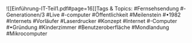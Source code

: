 
![[Einführung-IT-Teil1.pdf#page=16]]Tags & Topics:
   #Fernsehsendung
   #-Generationen/3
   #Live
   #-computer
   #Öffentlichkeit
   #Meilenstein
   #•1982
   #Internets
   #Vorläufer
   #Laserdrucker
   #Konzept
   #Internet
   #-Computer
   #•Gründung
   #Kinderzimmer
   #Benutzeroberfläche
   #Mondlandung
   #Mikrocomputer
